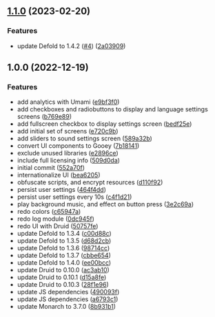 ## [1.1.0](https://github.com/[secure]/defold-template/compare/v1.0.0...v1.1.0) (2023-02-20)


### Features

* update Defold to 1.4.2 ([#4](https://github.com/[secure]/defold-template/issues/4)) ([2a03909](https://github.com/[secure]/defold-template/commit/2a03909e99a39da6b6abd22a471a0ae023b2a259))

## 1.0.0 (2022-12-19)


### Features

* add analytics with Umami ([e9bf3f0](https://github.com/[secure]/defold-template/commit/e9bf3f0d40ccafa631d7957399ad472cba0638c6))
* add checkboxes and radiobuttons to display and language settings screens ([b769e89](https://github.com/[secure]/defold-template/commit/b769e899f7effb96649d400ee0ef0d0f07435be0))
* add fullscreen checkbox to display settings screen ([bedf25e](https://github.com/[secure]/defold-template/commit/bedf25ee7a4e8a33c9ddaa84aa3bb9268f16e441))
* add initial set of screens ([e720c9b](https://github.com/[secure]/defold-template/commit/e720c9b7accf92fc12e7bb9db83468e47b704f4f))
* add sliders to sound settings screen ([589a32b](https://github.com/[secure]/defold-template/commit/589a32b38281b285c5721bffa722290be4916090))
* convert UI components to Gooey ([7b18141](https://github.com/[secure]/defold-template/commit/7b181413f84939a16396d1b9ea3f977c5e5de5b6))
* exclude unused libraries ([e2896ce](https://github.com/[secure]/defold-template/commit/e2896ce6863219e66cd321517ba5d4e0e10ac329))
* include full licensing info ([509d0da](https://github.com/[secure]/defold-template/commit/509d0dafa182a18784a006a3ae5b7f31cfd3e31e))
* initial commit ([552a70f](https://github.com/[secure]/defold-template/commit/552a70fc7c204850cc9111ccebaf6aa17b46ab94))
* internationalize UI ([bea6205](https://github.com/[secure]/defold-template/commit/bea6205e4e9c3eff664174602b3f8464d41dd224))
* obfuscate scripts, and encrypt resources ([d110f92](https://github.com/[secure]/defold-template/commit/d110f92db2bffc8709e4c2a59548249e41896213))
* persist user settings ([464f4dd](https://github.com/[secure]/defold-template/commit/464f4dd1178058cfd26a30d4b02669d1f46bbae3))
* persist user settings every 10s ([c4f1d21](https://github.com/[secure]/defold-template/commit/c4f1d218c35b0b6c8d4ae8154fbe69114543788b))
* play background music, and effect on button press ([3e2c69a](https://github.com/[secure]/defold-template/commit/3e2c69adf7d147ee70aca65df21dbaa9373d7f71))
* redo colors ([c65947a](https://github.com/[secure]/defold-template/commit/c65947a21e2a933864147dc9572f2686ca854c33))
* redo log module ([0dc945f](https://github.com/[secure]/defold-template/commit/0dc945f4a458d2c35fc5cb560ac2ce72af2b49db))
* redo UI with Druid ([50757fe](https://github.com/[secure]/defold-template/commit/50757fe785ed391c023f16206321f35b7e5c4243))
* update Defold to 1.3.4 ([c00d88c](https://github.com/[secure]/defold-template/commit/c00d88c1440a910be9d0a0c1efa6df56cafddb14))
* update Defold to 1.3.5 ([d68d2cb](https://github.com/[secure]/defold-template/commit/d68d2cbf0303806a78c347946546885496d78ef6))
* update Defold to 1.3.6 ([98714cc](https://github.com/[secure]/defold-template/commit/98714ccad35789a4d842037d3f67059ff1203a2e))
* update Defold to 1.3.7 ([cbbe654](https://github.com/[secure]/defold-template/commit/cbbe654990488a4e31dcfa8c2a18e44e678279dc))
* update Defold to 1.4.0 ([ee00bcc](https://github.com/[secure]/defold-template/commit/ee00bcc4201f88443269bb6661c76dad8dd611c8))
* update Druid to 0.10.0 ([ac3ab10](https://github.com/[secure]/defold-template/commit/ac3ab109737738443b87b094147f699701c59770))
* update Druid to 0.10.1 ([d15a8fe](https://github.com/[secure]/defold-template/commit/d15a8fe42d6c0d92cee1fda4cf02563920faf2ab))
* update Druid to 0.10.3 ([28f1e96](https://github.com/[secure]/defold-template/commit/28f1e9652bc3b02a21617960c970c41b8b7ef7c8))
* update JS dependencies ([490093f](https://github.com/[secure]/defold-template/commit/490093f42e5faddab0d940a5885ba96e73155a44))
* update JS dependencies ([a6793c1](https://github.com/[secure]/defold-template/commit/a6793c18acce8d3c66bf70cfca88ac5782caa6ae))
* update Monarch to 3.7.0 ([8b931b1](https://github.com/[secure]/defold-template/commit/8b931b15d182a40e945922193d9aa951c4848fcc))
